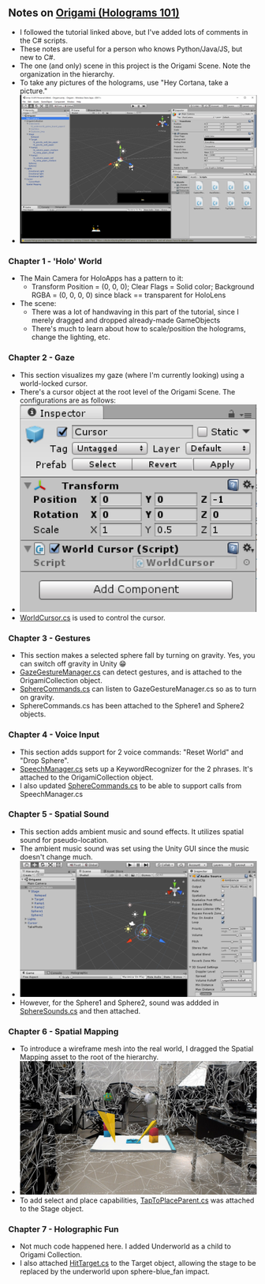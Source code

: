 ## Notes on [Origami (Holograms 101)](https://developer.microsoft.com/en-us/windows/mixed-reality/holograms_101)

* I followed the tutorial linked above, but I've added lots of comments in the C# scripts.
* These notes are useful for a person who knows Python/Java/JS, but new to C#.
* The one (and only) scene in this project is the Origami Scene. Note the organization in the hierarchy.
* To take any pictures of the holograms, use "Hey Cortana, take a picture."
* ![My Image](https://github.com/dchege711/Augmented_Reality/blob/master/Images/OrigamiScreenShot.PNG)

### Chapter 1 - 'Holo' World
* The Main Camera for HoloApps has a pattern to it:
	* Transform Position = (0, 0, 0); Clear Flags = Solid color; Background RGBA = (0, 0, 0, 0) since black == transparent for HoloLens
* The scene:
	* There was a lot of handwaving in this part of the tutorial, since I merely dragged and dropped already-made GameObjects
	* There's much to learn about how to scale/position the holograms, change the lighting, etc.

### Chapter 2 - Gaze
* This section visualizes my gaze (where I'm currently looking) using a world-locked cursor.
* There's a cursor object at the root level of the Origami Scene. The configurations are as follows:
* ![Cursor Settings](https://github.com/dchege711/Augmented_Reality/blob/master/Images/CursorSettings.PNG)
* [WorldCursor.cs](Origami/Assets/Scripts/WorldCursor.cs) is used to control the cursor. 
		 
### Chapter 3 - Gestures
* This section makes a selected sphere fall by turning on gravity. Yes, you can switch off gravity in Unity :grin:
* [GazeGestureManager.cs](Origami/Assets/Scripts/GazeGestureManager.cs) can detect gestures, and is attached to the OrigamiCollection object.
* [SphereCommands.cs](Origami/Assets/Scripts/SphereCommands.cs) can listen to GazeGestureManager.cs so as to turn on gravity.
* SphereCommands.cs has been attached to the Sphere1 and Sphere2 objects.

### Chapter 4 - Voice Input
* This section adds support for 2 voice commands: "Reset World" and "Drop Sphere".
* [SpeechManager.cs](Origami/Assets/Scripts/SpeechManager.cs) sets up a KeywordRecognizer for the 2 phrases. It's attached to the OrigamiCollection object.
* I also updated [SphereCommands.cs](Origami/Assets/Scripts/SphereCommands.cs) to be able to support calls from SpeechManager.cs

### Chapter 5 - Spatial Sound
* This section adds ambient music and sound effects. It utilizes spatial sound for pseudo-location.
* The ambient music sound was set using the Unity GUI since the music doesn't change much.
* ![OrigamiCollection_Sound](https://github.com/dchege711/Augmented_Reality/blob/master/Images/OrigamiCollectionSound1.PNG)
* However, for the Sphere1 and Sphere2, sound was addded in [SphereSounds.cs](Origami/Assets/Scripts/SphereSounds.cs) and then attached.

### Chapter 6 - Spatial Mapping
* To introduce a wireframe mesh into the real world, I dragged the Spatial Mapping asset to the root of the hierarchy.
* ![WireMesh](https://github.com/dchege711/Augmented_Reality/blob/master/Images/WireMesh.jpg)
* To add select and place capabilities, [TapToPlaceParent.cs](Origami/Assets/Scripts/TapToPlaceParent.cs) was attached to the Stage object.

### Chapter 7 - Holographic Fun
* Not much code happened here. I added Underworld as a child to Origami Collection.
* I also attached [HitTarget.cs](Origami/Assets/Scripts/HitTarget.cs) to the Target object, allowing the stage to be replaced by the underworld upon sphere-blue_fan impact.
